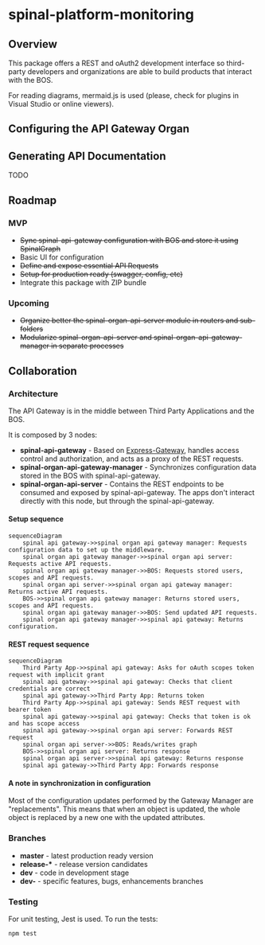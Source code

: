 # spinal-platform-monitoring

## Overview

This package offers a REST and oAuth2 development interface so third-party developers and organizations are able to build products that interact with the BOS.

For reading diagrams, mermaid.js is used (please, check for plugins in Visual Studio or online viewers).

## Configuring the API Gateway Organ

## Generating API Documentation

TODO

## Roadmap

### MVP

- ~~Sync spinal-api-gateway configuration with BOS and store it using SpinalGraph~~
- Basic UI for configuration
- ~~Define and expose essential API Requests~~
- ~~Setup for production ready (swagger, config, etc)~~
- Integrate this package with ZIP bundle

### Upcoming

- ~~Organize better the spinal-organ-api-server module in routers and sub-folders~~
- ~~Modularize spinal-organ-api-server and spinal-organ-api-gateway-manager in separate processes~~

## Collaboration

### Architecture

The API Gateway is in the middle between Third Party Applications and the BOS.

It is composed by 3 nodes:

- **spinal-api-gateway** - Based on [Express-Gateway](https://www.express-gateway.io/), handles access control and authorization, and acts as a proxy of the REST requests.
- **spinal-organ-api-gateway-manager** - Synchronizes configuration data stored in the BOS with spinal-api-gateway.
- **spinal-organ-api-server** - Contains the REST endpoints to be consumed and exposed by spinal-api-gateway. The apps don't interact directly with this node, but through the spinal-api-gateway.

#### Setup sequence

```mermaid
sequenceDiagram
    spinal api gateway->>spinal organ api gateway manager: Requests configuration data to set up the middleware.
    spinal organ api gateway manager->>spinal organ api server: Requests active API requests.
    spinal organ api gateway manager->>BOS: Requests stored users, scopes and API requests.
    spinal organ api server->>spinal organ api gateway manager: Returns active API requests.
    BOS->>spinal organ api gateway manager: Returns stored users, scopes and API requests.
    spinal organ api gateway manager->>BOS: Send updated API requests.
    spinal organ api gateway manager->>spinal api gateway: Returns configuration.
```

#### REST request sequence

```mermaid
sequenceDiagram
    Third Party App->>spinal api gateway: Asks for oAuth scopes token request with implicit grant
    spinal api gateway->>spinal api gateway: Checks that client credentials are correct
    spinal api gateway->>Third Party App: Returns token
    Third Party App->>spinal api gateway: Sends REST request with bearer token
    spinal api gateway->>spinal api gateway: Checks that token is ok and has scope access
    spinal api gateway->>spinal organ api server: Forwards REST request
    spinal organ api server->>BOS: Reads/writes graph
    BOS->>spinal organ api server: Returns response
    spinal organ api server->>spinal api gateway: Returns response
    spinal api gateway->>Third Party App: Forwards response
```

#### A note in synchronization in configuration

Most of the configuration updates performed by the Gateway Manager are "replacements". This means that when an object is updated, the whole object is replaced by a new one with the updated attributes.

### Branches

- **master** - latest production ready version
- **release-\*** - release version candidates
- **dev** - code in development stage
- **dev-** - specific features, bugs, enhancements branches

### Testing

For unit testing, Jest is used. To run the tests:

```
npm test
```
